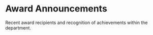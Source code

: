 # Award Announcements

Recent award recipients and recognition of achievements within the department.

<!-- Add award announcements here -->